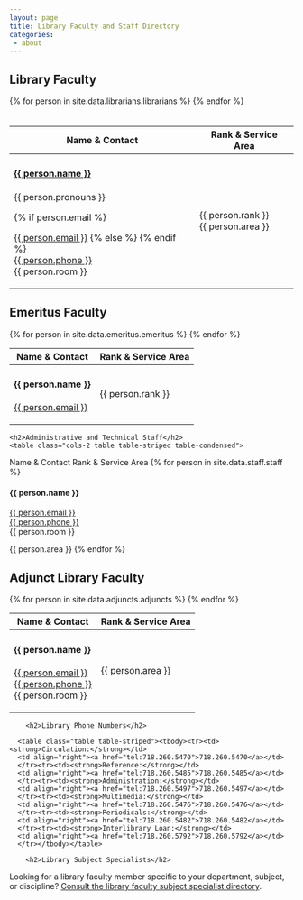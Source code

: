 ```yaml
---
layout: page
title: Library Faculty and Staff Directory
categories: 
 - about
---
```

<div class="row">
  <div class="col-sm-12 col-md-9 col-lg-9">
<h2>Library Faculty</h2>
<table class="cols-2 table table-striped table-condensed" style="padding-top:20px;">
  <thead>
    <tr>
    <th>Name &amp; Contact</th>
    <th>Rank &amp; Service Area</th>
    </tr>
  </thead>
  <tbody>
  {% for person in site.data.librarians.librarians %}
    <tr><td><h4><a href="{{ person.url }}">{{ person.name }}</a></h4>
     <p>{{ person.pronouns }}</p>
    {% if person.email %}
    <p><a href="mailto:{{ person.email }}">{{ person.email }}</a>
    {% else %}
    {% endif %}
    <br><a href="{{ person.phone }}">{{ person.phone }}</a><br>
    {{ person.room }}</p>
    </td>
    <td><p>{{ person.rank }}<br>{{ person.area }}</p>
    </td>
    </tr>    
  {% endfor %}
  </tbody>
    </table>

<h2>Emeritus Faculty</h2>
<table class="cols-2 table table-striped table-condensed">
  <thead>
    <tr>
    <th>Name &amp; Contact</th>
    <th>Rank &amp; Service Area</th>
    </tr>
  </thead>
  <tbody>
  {% for person in site.data.emeritus.emeritus %}
    <tr><td><h4>{{ person.name }}</h4>
    <p><a href="mailto:{{ person.email }}">{{ person.email }} </a></p>
    </td>
    <td>{{ person.rank }}</td>
    </tr>    
  {% endfor %}
  </tbody>
    </table>

    <h2>Administrative and Technical Staff</h2>
    <table class="cols-2 table table-striped table-condensed">
  <thead>
    <tr>
    <th>Name &amp; Contact</th>
    <th>Rank &amp; Service Area</th>
    </tr>
  </thead>
  <tbody>
  {% for person in site.data.staff.staff %}
    <tr><td><h4>{{ person.name }}</h4>
    <p><a href="mailto:{{ person.email }}">{{ person.email }}</a>
    <br><a href="{{ person.phone }}">{{ person.phone }}</a><br>
    {{ person.room }}</p>
    </td>
    <td>{{ person.area }}
    </td>
    </tr>    
  {% endfor %}
  </tbody>
    </table>

  <h2>Adjunct Library Faculty</h2>
   <table class="cols-2 table table-striped table-condensed">
  <thead>
    <tr>
    <th>Name &amp; Contact</th>
    <th>Rank &amp; Service Area</th>
    </tr>
  </thead>
  <tbody>
  {% for person in site.data.adjuncts.adjuncts %}
    <tr><td><h4>{{ person.name }}</h4>
    <p><a href="mailto:{{ person.email }}">{{ person.email }} </a>
    <br><a href="{{ person.phone }}">{{ person.phone }}</a><br>
    {{ person.room }}</p>
    </td>
    <td><p>{{ person.area }}</p>
    </td>
    </tr>    
  {% endfor %}
  </tbody>
    </table>
    
  </div>
  <div class="col-sm-12 col-md-3 col-lg-3">
  
        <h2>Library Phone Numbers</h2>
    
      <table class="table table-striped"><tbody><tr><td><strong>Circulation:</strong></td>
      <td align="right"><a href="tel:718.260.5470">718.260.5470</a></td>
      </tr><tr><td><strong>Reference:</strong></td>
      <td align="right"><a href="tel:718.260.5485">718.260.5485</a></td>
      </tr><tr><td><strong>Administration:</strong></td>
      <td align="right"><a href="tel:718.260.5497">718.260.5497</a></td>
      </tr><tr><td><strong>Multimedia:</strong></td>
      <td align="right"><a href="tel:718.260.5476">718.260.5476</a></td>
      </tr><tr><td><strong>Periodicals:</strong></td>
      <td align="right"><a href="tel:718.260.5482">718.260.5482</a></td>
      </tr><tr><td><strong>Interlibrary Loan:</strong></td>
      <td align="right"><a href="tel:718.260.5792">718.260.5792</a></td>
      </tr></tbody></table>

        <h2>Library Subject Specialists</h2>
    
  <p>Looking for a library faculty member specific to your department, subject, or discipline? <a href="https://library.citytech.cuny.edu/research/subjectSpecialists.html">Consult the library faculty subject specialist directory</a>.</p>

  </div>
</div>
